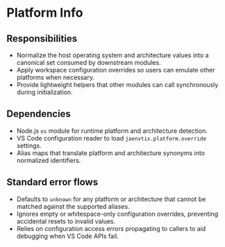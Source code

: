 # Platform Info

## Responsibilities
- Normalize the host operating system and architecture values into a canonical set consumed by downstream modules.
- Apply workspace configuration overrides so users can emulate other platforms when necessary.
- Provide lightweight helpers that other modules can call synchronously during initialization.

## Dependencies
- Node.js `os` module for runtime platform and architecture detection.
- VS Code configuration reader to load `jaenvtix.platform.override` settings.
- Alias maps that translate platform and architecture synonyms into normalized identifiers.

## Standard error flows
- Defaults to `unknown` for any platform or architecture that cannot be matched against the supported aliases.
- Ignores empty or whitespace-only configuration overrides, preventing accidental resets to invalid values.
- Relies on configuration access errors propagating to callers to aid debugging when VS Code APIs fail.
